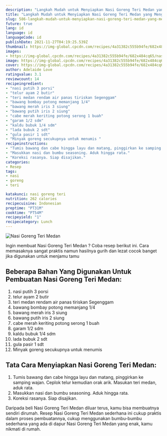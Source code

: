 ```yaml
---
description: "Langkah Mudah untuk Menyiapkan Nasi Goreng Teri Medan yang Menggugah Selera"
title: "Langkah Mudah untuk Menyiapkan Nasi Goreng Teri Medan yang Menggugah Selera"
slug: 586-langkah-mudah-untuk-menyiapkan-nasi-goreng-teri-medan-yang-menggugah-selera
future: true
lang: id
language: id
languageCode: id
publishDate: 2021-11-27T04:19:25.539Z 
thumbnail: https://img-global.cpcdn.com/recipes/4a31382c555b94fe/682x484cq65/nasi-goreng-teri-medan-foto-resep-utama.png
images:
- https://img-global.cpcdn.com/recipes/4a31382c555b94fe/682x484cq65/nasi-goreng-teri-medan-foto-resep-utama.png
image: https://img-global.cpcdn.com/recipes/4a31382c555b94fe/682x484cq65/nasi-goreng-teri-medan-foto-resep-utama.png
cover: https://img-global.cpcdn.com/recipes/4a31382c555b94fe/682x484cq65/nasi-goreng-teri-medan-foto-resep-utama.png
author: Adelaide Love
ratingvalue: 3.1
reviewcount: 14
recipeingredient:
- "nasi putih 3 porsi"
- "telur ayam 2 butir"
- "teri medan rendam air panas tiriskan Segenggam"
- "bawang bombay potong memanjang 1/4"
- "bawang merah iris 3 siung"
- "bawang putih iris 2 siung"
- "cabe merah keriting potong serong 1 buah"
- "garam 1/2 sdm"
- "kaldu bubuk 1/4 sdm"
- "lada bubuk 2 sdt"
- "gula pasir 1 sdt"
- "Minyak goreng secukupnya untuk menumis "
recipeinstructions:
- "Tumis bawang dan cabe hingga layu dan matang, pinggirkan ke samping wajan. Ceplok telur kemudian orak arik. Masukan teri medan, aduk rata."
- "Masukkan nasi dan bumbu seasoning. Aduk hingga rata."
- "Koreksi rasanya. Siap disajikan."
categories:
- Resep
tags:
- nasi
- goreng
- teri

katakunci: nasi goreng teri 
nutrition: 262 calories
recipecuisine: Indonesian
preptime: "PT31M"
cooktime: "PT54M"
recipeyield: "1"
recipecategory: Lunch
---
```



![Nasi Goreng Teri Medan](https://img-global.cpcdn.com/recipes/4a31382c555b94fe/682x484cq65/nasi-goreng-teri-medan-foto-resep-utama.png)

Ingin membuat Nasi Goreng Teri Medan ? Coba resep berikut ini. Cara memasaknya sangat praktis namun hasilnya gurih dan lezat cocok banget jika digunakan untuk menjamu tamu

<!--inarticleads1-->

## Beberapa Bahan Yang Digunakan Untuk Pembuatan Nasi Goreng Teri Medan:

1. nasi putih 3 porsi
1. telur ayam 2 butir
1. teri medan rendam air panas tiriskan Segenggam
1. bawang bombay potong memanjang 1/4
1. bawang merah iris 3 siung
1. bawang putih iris 2 siung
1. cabe merah keriting potong serong 1 buah
1. garam 1/2 sdm
1. kaldu bubuk 1/4 sdm
1. lada bubuk 2 sdt
1. gula pasir 1 sdt
1. Minyak goreng secukupnya untuk menumis 



<!--inarticleads2-->

## Tata Cara Menyiapkan Nasi Goreng Teri Medan:

1. Tumis bawang dan cabe hingga layu dan matang, pinggirkan ke samping wajan. Ceplok telur kemudian orak arik. Masukan teri medan, aduk rata.
1. Masukkan nasi dan bumbu seasoning. Aduk hingga rata.
1. Koreksi rasanya. Siap disajikan.




Daripada   beli  Nasi Goreng Teri Medan  diluar terus, kamu  bisa membuatnya sendiri dirumah. Resep  Nasi Goreng Teri Medan  sederhana ini cukup praktis dalam proses pembuatannya, cukup menggunakan bumbu-bumbu sederhana yang ada di dapur  Nasi Goreng Teri Medan  yang enak, kamu nikmati di rumah.

